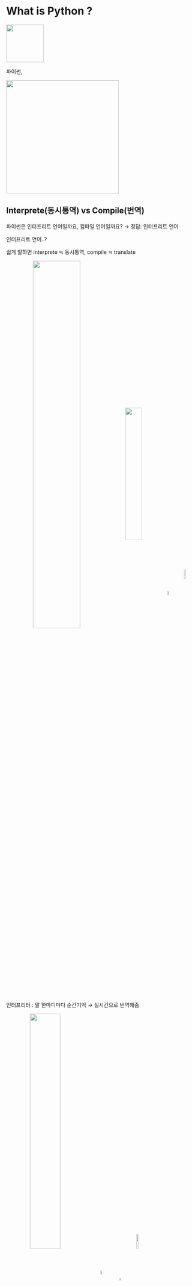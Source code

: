 # What is Python ?

<img src="https://www.python.org/static/community_logos/python-logo-master-v3-TM-flattened.png" height="100">

파이썬,

<img src="https://upload.wikimedia.org/wikipedia/ko/4/49/WeWantToKnow.jpg" width="300">

## Interprete(동시통역) vs Compile(번역)

파이썬은 인터프리트 언어일까요, 컴파일 언어일까요? → 정답: 인터프리트 언어

인터프리트 언어..?

쉽게 말하면 interprete ≒ 동시통역, compile ≒ translate

<p align="center">
  <img src="https://github.com/cho-hyeonjin/python-algorithm-first-step/assets/78816754/24d50d45-47cf-475b-bf5c-02eb5783f09a" width="50%" align="center" />
  <img src="https://logos-world.net/wp-content/uploads/2021/10/Python-Symbol.png" width="30%" align="center" />
  <img src="https://upload.wikimedia.org/wikipedia/commons/6/6a/JavaScript-logo.png" width="5%" align="center" />
  &nbsp;
  <img src="https://brandslogos.com/wp-content/uploads/images/java-logo-1.png" width="8%" align="center" />
</p>

인터프리터 : 말 한마디마다 순간기억 → 실시간으로 번역해줌

<p align="center">
  <img src="https://github.com/cho-hyeonjin/python-algorithm-first-step/assets/78816754/dc33dba9-a8df-4bec-8653-e9c11868a743" width="40%" align="center" />
  &nbsp;
  &nbsp;
  &nbsp;
  &nbsp;
  <img src="https://i.namu.wiki/i/KcqDuQYTxNpUcLIMZTg28QXse0XiWx1G7K68kYYCo1GuhoHmhB_V8Qe9odGGt0BH9-0nQZTN53WXTNpDmwVfWQ.svg" width="5%" align="center" />
  &nbsp;
  &nbsp;
  &nbsp;
  <img src="https://upload.wikimedia.org/wikipedia/commons/thumb/1/18/ISO_C%2B%2B_Logo.svg/612px-ISO_C%2B%2B_Logo.svg.png" width="4%" align="center" />
  &nbsp;
  <img src="https://go.dev/blog/go-brand/Go-Logo/PNG/Go-Logo_Blue.png" width="10%" align="center" />
  &nbsp;
  &nbsp;
  &nbsp;
  &nbsp;
  &nbsp;
  &nbsp;
  &nbsp;
  &nbsp;
  &nbsp;
  &nbsp;
  &nbsp;
  &nbsp;
  &nbsp;
  &nbsp;
  &nbsp;
  &nbsp;
  &nbsp;
</p>

컴파일러 : 말 끝날때까지 적어두고 하고 말 끝나면 한 번에 번역해줌

Python shell = interpreter, Python shell 이 명령어 번역하는 방식 = interprete

## How to use Python?

파이썬은 동시통역형 Interpreted 언어임에도 2가지 모드 제공

### 1. Interactive Mode

  <img width="500" src="https://github.com/cho-hyeonjin/python-algorithm-first-step/assets/78816754/662af592-2900-4437-81e0-386a1a963c15" />

  <br/>

  <img src="https://github.com/cho-hyeonjin/python-algorithm-first-step/assets/78816754/12602fbd-11cb-4c91-bd36-68b6da6e0ed6">

> &nbsp;
>
> 1.  터미널에서 ' `python3` ' 엔터
>
> 2.  ' `>>>` ' : Interactive shell이 실행됨. 대화모드 들어온 것임.
>
> 3.  하고 싶은 계산식 넣고 엔터
>
> 4.  결과 나옴
>
> 5.  ' `exit()` ' 또는 ' `quit()` ' : interactive shell 나오기, 대화모드 종료
>
> &nbsp;

### 2. Module file Mode ( Script file Mode )

파일에 코드 작성하고 해당 파일을 실행하는 방법

<img src="https://github.com/cho-hyeonjin/python-algorithm-first-step/assets/78816754/c450d777-3a15-4349-a8a0-70c9eb6a9ef2">

node 파일 실행하는거랑 비스무리 한 듯

> &nbsp;
>
> 1.  파이썬 문법으로 코드 작성 후 ' `파일명.py` ' 로 저장
>
> 2.  해당 파일 저장된 위치에서 ' `python3 파일명.py` ' : 파일명.py 실행됨.
>
> &nbsp;

### 주석은 '#'

```python

  # 이것은 Python 주석입니다.

```
